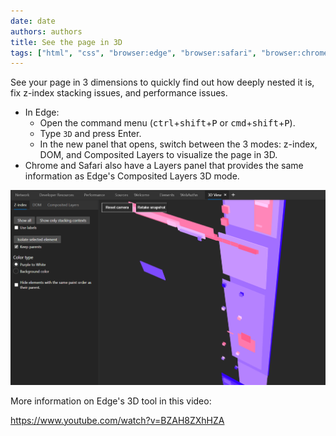 ```yaml
---
date: date
authors: authors
title: See the page in 3D
tags: ["html", "css", "browser:edge", "browser:safari", "browser:chrome"]
---
```

See your page in 3 dimensions to quickly find out how deeply nested it is, fix z-index stacking issues, and performance issues.

* In Edge:
  * Open the command menu (<kbd>ctrl</kbd>+<kbd>shift</kbd>+<kbd>P</kbd> or <kbd>cmd</kbd>+<kbd>shift</kbd>+<kbd>P</kbd>).
  * Type `3D` and press Enter.
  * In the new panel that opens, switch between the 3 modes: z-index, DOM, and Composited Layers to visualize the page in 3D.
* Chrome and Safari also have a Layers panel that provides the same information as Edge's Composited Layers 3D mode.

![Screenshot of the 3D view tool showing a page's z-index stacking tree as a 3d scene](/assets/img/see-the-page-in-3d.png)

More information on Edge's 3D tool in this video: 

https://www.youtube.com/watch?v=BZAH8ZXhHZA